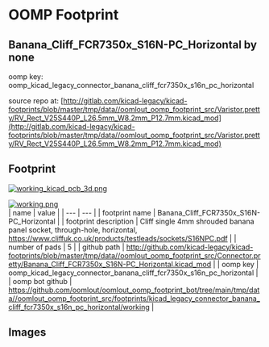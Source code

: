 # OOMP Footprint  
## Banana_Cliff_FCR7350x_S16N-PC_Horizontal  by none  
  
oomp key: oomp_kicad_legacy_connector_banana_cliff_fcr7350x_s16n_pc_horizontal  
  
source repo at: [http://gitlab.com/kicad-legacy/kicad-footprints/blob/master/tmp/data//oomlout_oomp_footprint_src/Varistor.pretty/RV_Rect_V25S440P_L26.5mm_W8.2mm_P12.7mm.kicad_mod](http://gitlab.com/kicad-legacy/kicad-footprints/blob/master/tmp/data//oomlout_oomp_footprint_src/Varistor.pretty/RV_Rect_V25S440P_L26.5mm_W8.2mm_P12.7mm.kicad_mod)  
## Footprint  
  
[![working_kicad_pcb_3d.png](working_kicad_pcb_3d_600.png)](working_kicad_pcb_3d.png)  
  
[![working.png](working_600.png)](working.png)  
| name | value | 
| --- | --- | 
| footprint name | Banana_Cliff_FCR7350x_S16N-PC_Horizontal | 
| footprint description | Cliff single 4mm shrouded banana panel socket, through-hole, horizontal, https://www.cliffuk.co.uk/products/testleads/sockets/S16NPC.pdf | 
| number of pads | 5 | 
| github path | http://github.com/kicad-legacy/kicad-footprints/blob/master/tmp/data//oomlout_oomp_footprint_src/Connector.pretty/Banana_Cliff_FCR7350x_S16N-PC_Horizontal.kicad_mod | 
| oomp key | oomp_kicad_legacy_connector_banana_cliff_fcr7350x_s16n_pc_horizontal | 
| oomp bot github | https://github.com/oomlout/oomlout_oomp_footprint_bot/tree/main/tmp/data//oomlout_oomp_footprint_src/footprints/kicad_legacy_connector_banana_cliff_fcr7350x_s16n_pc_horizontal/working | 
## Images  
